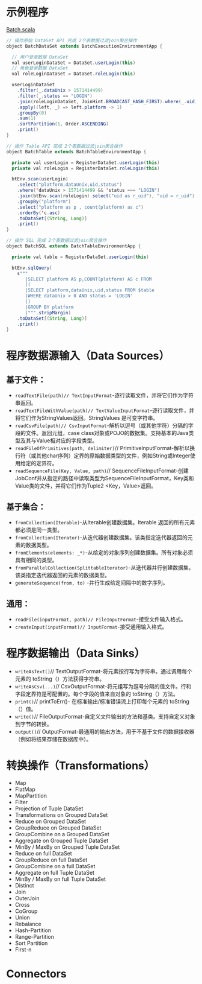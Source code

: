 # 示例程序
[Batch.scala](https://github.com/GourdErwa/flink-advanced/blob/master/src/main/scala/io/gourd/flink/scala/games/batch/Batch.scala)
```java
// 操作原始 DataSet API 完成 2个表数据过滤join聚合操作
object BatchDataSet extends BatchExecutionEnvironmentApp {

  // 用户登录数据 DataSet
  val userLoginDataSet = DataSet.userLogin(this)
  // 角色登录数据 DataSet
  val roleLoginDataSet = DataSet.roleLogin(this)

  userLoginDataSet
    .filter(_.dataUnix > 1571414499)
    .filter(_.status == "LOGIN")
    .join(roleLoginDataSet, JoinHint.BROADCAST_HASH_FIRST).where(_.uid).equalTo(_.uid)
    .apply((left, _) => left.platform -> 1)
    .groupBy(0)
    .sum(1)
    .sortPartition(1, Order.ASCENDING)
    .print()
}

// 操作 Table API 完成 2个表数据过滤join聚合操作
object BatchTable extends BatchTableEnvironmentApp {

  private val userLogin = RegisterDataSet.userLogin(this)
  private val roleLogin = RegisterDataSet.roleLogin(this)

  btEnv.scan(userLogin)
    .select("platform,dataUnix,uid,status")
    .where('dataUnix > 1571414499 && 'status === "LOGIN")
    .join(btEnv.scan(roleLogin).select("uid as r_uid"), "uid = r_uid")
    .groupBy("platform")
    .select("platform as p , count(platform) as c")
    .orderBy('c.asc)
    .toDataSet[(String, Long)]
    .print()
}

// 操作 SQL 完成 2个表数据过滤join聚合操作
object BatchSQL extends BatchTableEnvironmentApp {

  private val table = RegisterDataSet.userLogin(this)

  btEnv.sqlQuery(
    s"""
       |SELECT platform AS p,COUNT(platform) AS c FROM
       |(
       |SELECT platform,dataUnix,uid,status FROM $table
       |WHERE dataUnix > 0 AND status = 'LOGIN'
       |)
       |GROUP BY platform
       |""".stripMargin)
    .toDataSet[(String, Long)]
    .print()
}
```
# 程序数据源输入（Data Sources）
## 基于文件：
- `readTextFile(path)// TextInputFormat`-逐行读取文件，并将它们作为字符串返回。
- `readTextFileWithValue(path)// TextValueInputFormat`-逐行读取文件，并将它们作为StringValues返回。StringValues 是可变字符串。
- `readCsvFile(path)// CsvInputFormat`-解析以逗号（或其他字符）分隔的字段的文件。返回元组，case class对象或POJO的数据集。支持基本的Java类型及其与Value相对应的字段类型。
- `readFileOfPrimitives(path, delimiter)`// PrimitiveInputFormat-解析以换行符（或其他char序列）定界的原始数据类型的文件，例如String或Integer使用给定的定界符。
- `readSequenceFile(Key, Value, path)`// SequenceFileInputFormat-创建JobConf并从指定的路径中读取类型为SequenceFileInputFormat，Key类和Value类的文件，并将它们作为Tuple2 <Key，Value>返回。

## 基于集合：
- `fromCollection(Iterable)`-从Iterable创建数据集。Iterable 返回的所有元素都必须是同一类型。
- `fromCollection(Iterator)`-从迭代器创建数据集。该类指定迭代器返回的元素的数据类型。
- `fromElements(elements: _*)`-从给定的对象序列创建数据集。所有对象必须具有相同的类型。
- `fromParallelCollection(SplittableIterator)`-从迭代器并行创建数据集。该类指定迭代器返回的元素的数据类型。
- `generateSequence(from, to)` -并行生成给定间隔中的数字序列。

## 通用：
- `readFile(inputFormat, path)// FileInputFormat`-接受文件输入格式。
- `createInput(inputFormat)// InputFormat`-接受通用输入格式。

# 程序数据输出（Data Sinks）
- `writeAsText()`// TextOutputFormat-将元素按行写为字符串。通过调用每个元素的 toString（）方法获得字符串。
- `writeAsCsv(...)`// CsvOutputFormat-将元组写为逗号分隔的值文件。行和字段定界符是可配置的。每个字段的值来自对象的 toString（）方法。
- `print()`// printToErr()- 在标准输出/标准错误流上打印每个元素的 toString（）值。
- `write()`// FileOutputFormat-自定义文件输出的方法和基类。支持自定义对象到字节的转换。
- `output()`// OutputFormat-最通用的输出方法，用于不基于文件的数据接收器（例如将结果存储在数据库中）。

# 转换操作（Transformations）
- Map 
- FlatMap
- MapPartition
- Filter
- Projection of Tuple DataSet
- Transformations on Grouped DataSet
- Reduce on Grouped DataSet
- GroupReduce on Grouped DataSet
- GroupCombine on a Grouped DataSet
- Aggregate on Grouped Tuple DataSet
- MinBy / MaxBy on Grouped Tuple DataSet
- Reduce on full DataSet
- GroupReduce on full DataSet
- GroupCombine on a full DataSet
- Aggregate on full Tuple DataSet
- MinBy / MaxBy on full Tuple DataSet
- Distinct
- Join
- OuterJoin
- Cross
- CoGroup
- Union
- Rebalance
- Hash-Partition
- Range-Partition
- Sort Partition
- First-n

# Connectors